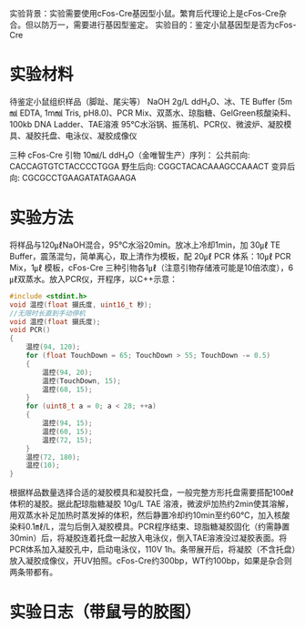 实验背景：实验需要使用cFos-Cre基因型小鼠。繁育后代理论上是cFos-Cre杂合。但以防万一，需要进行基因型鉴定。
实验目的：鉴定小鼠基因型是否为cFos-Cre

# 实验材料
待鉴定小鼠组织样品（脚趾、尾尖等）
NaOH 2g/L ddH₂O、冰、TE Buffer (5m㏖ EDTA, 1m㏖ Tris, pH8.0)、PCR Mix、双蒸水、琼脂糖、GelGreen核酸染料、100kb DNA Ladder、TAE溶液
95℃水浴锅、振荡机、PCR仪、微波炉、凝胶模具、凝胶托盘、电泳仪、凝胶成像仪

三种 cFos-Cre 引物 10㏖/L ddH₂O（金唯智生产）序列：
公共前向: CACCAGTGTCTACCCCTGGA
野生后向: CGGCTACACAAAGCCAAACT
变异后向: CGCGCCTGAAGATATAGAAGA

# 实验方法
将样品与120㎕NaOH混合，95℃水浴20min。放冰上冷却1min，加 30㎕ TE Buffer，震荡混匀，简单离心，取上清作为模板，配 20㎕ PCR 体系：10㎕ PCR Mix，1㎕ 模板，cFos-Cre 三种引物各1㎕（注意引物存储液可能是10倍浓度），6㎕双蒸水。放入PCR仪，开程序，以C++示意：
```C++
#include <stdint.h>
void 温控(float 摄氏度, uint16_t 秒);
//无限时长直到手动停机
void 温控(float 摄氏度);
void PCR()
{
	温控(94, 120);
	for (float TouchDown = 65; TouchDown > 55; TouchDown -= 0.5)
	{
		温控(94, 20);
		温控(TouchDown, 15);
		温控(68, 15);
	}
	for (uint8_t a = 0; a < 28; ++a)
	{
		温控(94, 15);
		温控(60, 15);
		温控(72, 15);
	}
	温控(72, 180);
	温控(10);
}
```
根据样品数量选择合适的凝胶模具和凝胶托盘，一般完整方形托盘需要搭配100㎖体积的凝胶。据此配琼脂糖凝胶 10g/L TAE 溶液，微波炉加热约2min使其溶解，用双蒸水补足加热时蒸发掉的体积，然后静置冷却约10min至约60℃，加入核酸染料0.1㎖/L，混匀后倒入凝胶模具。PCR程序结束、琼脂糖凝胶固化（约需静置30min）后，将凝胶连着托盘一起放入电泳仪，倒入TAE溶液没过凝胶表面。将PCR体系加入凝胶孔中，启动电泳仪，110V 1h。条带展开后，将凝胶（不含托盘）放入凝胶成像仪，开UV拍照。cFos-Cre约300bp，WT约100bp，如果是杂合则两条带都有。

# 实验日志（带鼠号的胶图）